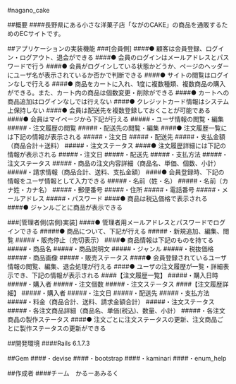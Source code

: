 #nagano_cake



##概要
####長野県にある小さな洋菓子店「ながのCAKE」の商品を通販するためのECサイトです。


##アプリケーションの実装機能
###[会員側]
####● 顧客は会員登録、ログイン・ログアウト、退会ができる
####● 会員のログインはメールアドレスとパスワードで行う
####● 会員がログインしている状態かどうか、ページのヘッダーにユーザ名が表示されているか否かで判断できる
####● サイトの閲覧はログインなしで行える
####● 商品をカートに入れ、1度に複数種類、複数商品の購入ができる。また、カート内の商品は個数変更・削除ができる
####● カートへの商品追加はログインなしでは行えない
####● クレジットカード情報はシステム上保持しない
####● 会員は配送先を複数登録しておくことが可能である
####● 会員はマイページから下記が行える
#####・ユーザ情報の閲覧・編集
#####・注文履歴の閲覧
#####・配送先の閲覧・編集
####● 注文履歴一覧には下記の情報が表示される
#####・注文日
#####・配送先
#####・支払金額（商品合計＋送料）
#####・注文ステータス
####● 注文履歴詳細には下記の情報が表示される
#####・注文日
#####・配送先
#####・支払方法
#####・注文ステータス
#####・商品の注文内容詳細（商品名、単価、個数、小計）
#####・請求情報（商品合計、送料、支払金額）
####● 会員登録時、下記の情報をユーザ情報として入力できる
#####・名前（姓・名）
#####・名前（カナ姓・カナ名）
#####・郵便番号
#####・住所
#####・電話番号
#####・メールアドレス
#####・パスワード
####● 商品は税込価格で表示される
####● ジャンルごとに商品が表示できる


###[管理者側(店側)実装]
####● 管理者用メールアドレスとパスワードでログインできる
#####● 商品について、下記が行える
#####・新規追加、編集、閲覧
#####・販売停止（売切表示）
####● 商品情報は下記のものを持てる
#####・商品名
#####・商品説明文
#####・ジャンル
#####・税抜価格
#####・商品画像
#####・販売ステータス
####● 会員登録されているユーザ情報の閲覧、編集、退会処理が行える
####● ユーザの注文履歴が一覧・詳細表示でき、下記の情報が表示される
####【注文履歴一覧】
#####・購入日時
#####・購入者
#####・注文個数
#####・注文ステータス
####【注文履歴詳細】
#####・購入者
#####・注文日
#####・配送先
#####・支払方法
#####・料金（商品合計、送料、請求金額合計）
#####・注文ステータス
#####・各注文商品詳細（商品名、単価(税込)、数量、小計）
#####・各注文商品の製作ステータス
####● 注文ごとに注文ステータスの更新、注文商品ごとに製作ステータスの更新ができる


##開発環境
####Rails 6.1.7.3


##Gem
####・devise
####・bootstrap
####・kaminari
####・enum_help


##作成者
####チーム　かるーあみるく


